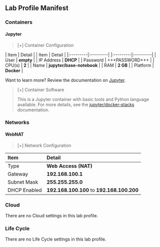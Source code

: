 ## Lab Profile Manifest

### Containers

#### Jupyter

>[+] Container Configuration
>
| Item | Detail | | Item | Detail |
|:---------|:---------| |:---------|:---------|
| User | **empty** | | IP Address   | **DHCP** |
| Password | +++PASSWORD+++ | | CPU(s) | **2** |
| Name   | **jupyter/base-notebook** | | RAM | **2 GB** |
| Platform | **Docker** |


Want to learn more? Review the documentation on [Jupyter](https://jupyter.org/).


>[+] Container Software
>
>This is a Jupyter container with basic tools and Python language available. For more details, see the [jupyter/docker-stacks](https://github.com/jupyter/docker-stacks) documentation. 


### Networks

#### WebNAT

>[+] Network Configuration
>
|Item|Detail|
|:----|:----|
|Type|**Web Access (NAT)**|
|Gateway|**192.168.100.1**|
|Subnet Mask|**255.255.255.0**|
|DHCP Enabled|**192.168.100.100** to **192.168.100.200**|

### Cloud
There are no Cloud settings in this lab profile.

### Life Cycle
There are no Life Cycle settings in this lab profile.
